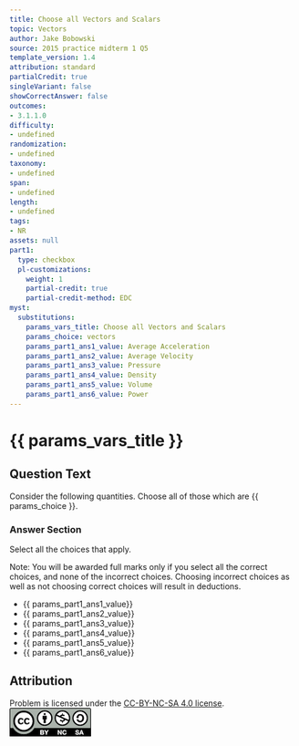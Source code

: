 ```yaml
---
title: Choose all Vectors and Scalars
topic: Vectors
author: Jake Bobowski
source: 2015 practice midterm 1 Q5
template_version: 1.4
attribution: standard
partialCredit: true
singleVariant: false
showCorrectAnswer: false
outcomes:
- 3.1.1.0
difficulty:
- undefined
randomization:
- undefined
taxonomy:
- undefined
span:
- undefined
length:
- undefined
tags:
- NR
assets: null
part1:
  type: checkbox
  pl-customizations:
    weight: 1
    partial-credit: true
    partial-credit-method: EDC
myst:
  substitutions:
    params_vars_title: Choose all Vectors and Scalars
    params_choice: vectors
    params_part1_ans1_value: Average Acceleration
    params_part1_ans2_value: Average Velocity
    params_part1_ans3_value: Pressure
    params_part1_ans4_value: Density
    params_part1_ans5_value: Volume
    params_part1_ans6_value: Power
---
```

# {{ params_vars_title }}

## Question Text

Consider the following quantities. Choose all of those which are {{ params_choice }}.

### Answer Section

Select all the choices that apply.

Note: You will be awarded full marks only if you select all the correct choices, and none of the incorrect choices. Choosing incorrect choices as well as not choosing correct choices will result in deductions.

- {{ params_part1_ans1_value}}
- {{ params_part1_ans2_value}}
- {{ params_part1_ans3_value}}
- {{ params_part1_ans4_value}}
- {{ params_part1_ans5_value}}
- {{ params_part1_ans6_value}}

## Attribution

Problem is licensed under the [CC-BY-NC-SA 4.0 license](https://creativecommons.org/licenses/by-nc-sa/4.0/).<br> ![The Creative Commons 4.0 license requiring attribution-BY, non-commercial-NC, and share-alike-SA license.](https://raw.githubusercontent.com/firasm/bits/master/by-nc-sa.png)